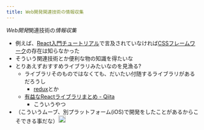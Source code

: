 ```yaml
---
title: Web開発関連技術の情報収集
---
```


*Web開発*関連技術の*情報収集*

* 例えば、[React入門チュートリアル](React%E5%85%A5%E9%96%80%E3%83%81%E3%83%A5%E3%83%BC%E3%83%88%E3%83%AA%E3%82%A2%E3%83%AB.md)で言及されていなければ[CSSフレームワーク](CSS%E3%83%95%E3%83%AC%E3%83%BC%E3%83%A0%E3%83%AF%E3%83%BC%E3%82%AF.md)の存在は知らなかった
* そういう関連技術とか便利な物の知識を得たいな
* とりあえずおすすめライブラリみたいなのを見漁る?
  * ライブラリそのものではなくても、だいたい付随するライブラリがあるだろうし
    * [redux](Redux.md)とか
  * [有益なReactライブラリまとめ - Qiita](https://qiita.com/ozora/items/33e00dcaca372db04560)
    * こういうやつ
* （こういうムーブ、別プラットフォーム(iOS)で開発をしたことがあるからこそできる事だな）<img src='https://scrapbox.io/api/pages/blu3mo-public/blu3mo/icon' alt='blu3mo.icon' height="19.5"/>
